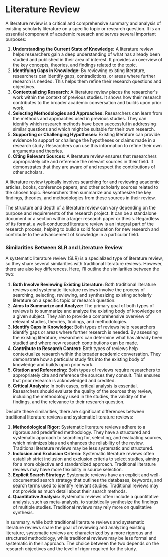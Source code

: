 # Literature Review

A literature review is a critical and comprehensive summary and analysis of existing scholarly literature on a specific topic or research question. It is an essential component of academic research and serves several important purposes:

1. **Understanding the Current State of Knowledge:** A literature review helps researchers gain a deep understanding of what has already been studied and published in their area of interest. It provides an overview of the key concepts, theories, and findings related to the topic.
2. **Identifying Gaps in Knowledge:** By reviewing existing literature, researchers can identify gaps, contradictions, or areas where further research is needed. This helps them refine their research questions and objectives.
3. **Contextualizing Research:** A literature review places the researcher's work within the context of previous studies. It shows how their research contributes to the broader academic conversation and builds upon prior work.
4. **Selecting Methodologies and Approaches:** Researchers can learn from the methods and approaches used in previous studies. They can identify which research methods have been successful in addressing similar questions and which might be suitable for their own research.
5. **Supporting or Challenging Hypotheses:** Existing literature can provide evidence to support or challenge the hypotheses or claims made in a research study. Researchers can use this information to refine their own arguments and theories.
6. **Citing Relevant Sources:** A literature review ensures that researchers appropriately cite and reference the relevant sources in their field. It demonstrates that they are aware of and respect the contributions of other scholars.

A literature review typically involves searching for and reviewing academic articles, books, conference papers, and other scholarly sources related to the chosen topic. Researchers then summarize and synthesize the key findings, theories, and methodologies from these sources in their review.

The structure and depth of a literature review can vary depending on the purpose and requirements of the research project. It can be a standalone document or a section within a larger research paper or thesis. Regardless of its format, a well-conducted literature review is an integral part of the research process, helping to build a solid foundation for new research and contribute to the advancement of knowledge in a particular field.

### Similarities Between SLR and Literature Review

A systematic literature review (SLR) is a specialized type of literature review, so they share several similarities with traditional literature reviews. However, there are also key differences. Here, I'll outline the similarities between the two:

1. **Both Involve Reviewing Existing Literature:** Both traditional literature reviews and systematic literature reviews involve the process of searching, selecting, reviewing, and synthesizing existing scholarly literature on a specific topic or research question.
2. **Aims to Summarize and Analyze:** The primary goal of both types of reviews is to summarize and analyze the existing body of knowledge on a given subject. They aim to provide a comprehensive overview of relevant studies, theories, findings, and methodologies.
3. **Identify Gaps in Knowledge:** Both types of reviews help researchers identify gaps or areas where further research is needed. By assessing the existing literature, researchers can determine what has already been studied and where new research contributions can be made.
4. **Contribute to Research Context:** Both types of reviews help contextualize research within the broader academic conversation. They demonstrate how a particular study fits into the existing body of knowledge and builds upon prior work.
5. **Citation and Referencing:** Both types of reviews require researchers to appropriately cite and reference the sources they consult. This ensures that prior research is acknowledged and credited.
6. **Critical Analysis:** In both cases, critical analysis is essential. Researchers should evaluate the quality of the sources they review, including the methodology used in the studies, the validity of the findings, and the relevance to their research question.

Despite these similarities, there are significant differences between traditional literature reviews and systematic literature reviews:

1. **Methodological Rigor:** Systematic literature reviews adhere to a rigorous and predefined methodology. They have a structured and systematic approach to searching for, selecting, and evaluating sources, which minimizes bias and enhances the reliability of the review. Traditional literature reviews may be less systematic and structured.
2. **Inclusion and Exclusion Criteria:** Systematic literature reviews often establish strict inclusion and exclusion criteria to select studies, aiming for a more objective and standardized approach. Traditional literature reviews may have more flexibility in source selection.
3. **Explicit Search Strategy:** Systematic reviews have an explicit and well-documented search strategy that outlines the databases, keywords, and search terms used to identify relevant studies. Traditional reviews may not provide as much detail about their search methods.
4. **Quantitative Analysis:** Systematic reviews often include a quantitative analysis, such as meta-analysis, to statistically synthesize the findings of multiple studies. Traditional reviews may rely more on qualitative synthesis.

In summary, while both traditional literature reviews and systematic literature reviews share the goal of reviewing and analyzing existing literature, systematic reviews are characterized by a more rigorous and structured methodology, while traditional reviews may be less formal and systematic in their approach. The choice between the two depends on the research objectives and the level of rigor required for the study.
